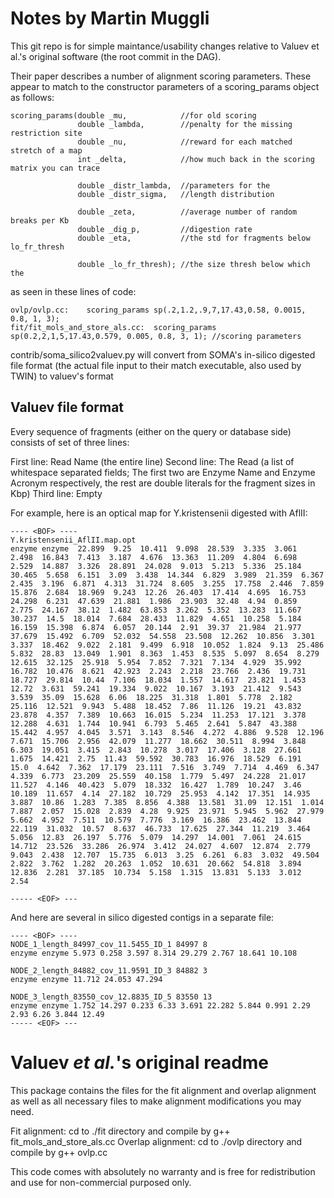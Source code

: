 Notes by Martin Muggli
======================
This git repo is for simple maintance/usability changes relative to Valuev et al.'s original software (the root commit in the DAG).

Their paper describes a number of alignment scoring parameters.  These appear to match to the  constructor parameters of a scoring_params object as follows:

    scoring_params(double _mu,            //for old scoring
                   double _lambda,        //penalty for the missing restriction site  
                   double _nu,            //reward for each matched stretch of a map
                   int _delta,            //how much back in the scoring matrix you can trace
                      
                   double _distr_lambda,  //parameters for the
                   double _distr_sigma,   //length distribution
                      
                   double _zeta,          //average number of random breaks per Kb
                   double _dig_p,         //digestion rate
                   double _eta,           //the std for fragments below lo_fr_thresh
                      
                   double _lo_fr_thresh); //the size thresh below which the


as seen in these lines of code:

    ovlp/ovlp.cc:    scoring_params sp(.2,1.2,.9,7,17.43,0.58, 0.0015, 0.8, 1, 3);
    fit/fit_mols_and_store_als.cc:  scoring_params sp(0.2,2,1,5,17.43,0.579, 0.005, 0.8, 3, 1); //scoring parameters


contrib/soma_silico2valuev.py will convert from SOMA's in-silico digested file format (the actual file input to their match executable, also used by TWIN) to valuev's format

Valuev file format
------------------
Every sequence of fragments (either on the query or database side) consists of set of three lines:

First line:  Read Name (the entire line)
Second line: The Read (a list of whitespace separated fields; The first two are Enzyme Name and Enzyme Acronym respectively, the rest are double literals for the fragment sizes in Kbp)
Third line: Empty


For example, here is an optical map for Y.kristensenii digested with AflII:

    ---- <BOF> ----
    Y.kristensenii_AflII.map.opt
    enzyme enzyme  22.899  9.25  10.411  9.098  28.539  3.335  3.061  2.498  16.843  7.413  3.187  4.676  13.363  11.209  4.804  6.698  2.529  14.887  3.326  28.891  24.028  9.013  5.213  5.336  25.184  30.465  5.658  6.151  3.09  3.438  14.344  6.829  3.989  21.359  6.367  2.435  3.196  6.871  4.313  31.724  8.605  3.255  17.758  2.446  7.859  15.876  2.684  18.969  9.243  12.26  26.403  17.414  4.695  16.753  24.298  6.231  47.639  21.881  1.986  23.903  32.48  4.94  0.859  2.775  24.167  38.12  1.482  63.853  3.262  5.352  13.283  11.667  30.237  14.5  18.014  7.684  28.433  11.829  4.651  10.258  5.184  16.159  15.398  6.874  6.057  20.144  2.91  39.37  21.984  21.977  37.679  15.492  6.709  52.032  54.558  23.508  12.262  10.856  3.301  3.337  18.462  9.022  2.181  9.499  6.918  10.052  1.824  9.13  25.486  5.832  28.83  13.049  1.901  8.363  1.453  8.535  5.097  8.654  8.279  12.615  32.125  25.918  5.954  7.852  7.321  7.134  4.929  35.992  16.782  10.476  8.621  42.923  2.243  2.218  23.766  2.436  19.731  18.727  29.814  10.44  7.106  18.034  1.557  14.617  23.821  1.453  12.72  3.631  59.241  19.334  9.022  10.167  3.193  21.412  9.543  3.539  35.09  15.628  6.06  18.225  31.318  1.801  5.778  2.182  25.116  12.521  9.943  5.488  18.452  7.86  11.126  19.21  43.832  23.878  4.357  7.389  10.663  16.015  5.234  11.253  17.121  3.378  12.288  4.631  1.744  10.941  6.793  5.465  2.641  5.847  43.388  15.442  4.957  4.045  3.571  3.143  8.546  4.272  4.886  9.528  12.196  7.671  15.706  2.956  42.079  11.277  18.662  30.511  8.994  3.848  6.303  19.051  3.415  2.843  10.278  3.017  17.406  3.128  27.661  1.675  14.421  2.75  11.43  59.592  30.783  16.976  18.529  6.191  15.0  4.642  7.362  17.179  23.111  7.516  3.749  7.714  4.469  6.347  4.339  6.773  23.209  25.559  40.158  1.779  5.497  24.228  21.017  11.527  4.146  40.423  5.079  18.332  16.427  1.789  10.247  3.46  10.189  11.657  4.14  27.182  10.729  25.953  4.142  17.351  14.935  3.887  10.86  1.283  7.385  8.856  4.388  13.581  31.09  12.151  1.014  7.887  2.057  15.028  2.839  4.28  9.925  23.971  5.945  5.962  27.979  5.662  4.952  7.511  10.579  7.776  3.169  16.386  23.462  13.844  22.119  31.032  10.57  8.637  46.733  17.625  27.344  11.219  3.464  5.056  12.83  26.197  5.776  5.079  14.297  14.001  7.061  24.615  14.712  23.526  33.286  26.974  3.412  24.027  4.607  12.874  2.779  9.043  2.438  12.707  15.735  6.013  3.25  6.261  6.83  3.032  49.504  2.822  3.762  1.282  20.263  1.052  10.631  20.662  54.818  3.894  12.836  2.281  37.185  10.734  5.158  1.315  13.831  5.133  3.012  2.54 
    
    ----- <EOF> ---


And here are several in silico digested contigs in a separate file:

    ---- <BOF> ----
    NODE_1_length_84997_cov_11.5455_ID_1 84997 8
    enzyme enzyme 5.973 0.258 3.597 8.314 29.279 2.767 18.641 10.108
    
    NODE_2_length_84882_cov_11.9591_ID_3 84882 3
    enzyme enzyme 11.712 24.053 47.294
    
    NODE_3_length_83550_cov_12.8835_ID_5 83550 13
    enzyme enzyme 1.752 14.297 0.233 6.33 3.691 22.282 5.844 0.991 2.29 2.93 6.26 3.844 12.49
    ----- <EOF> ---


Valuev *et al.*'s original readme
===============================
This package contains the files for the fit alignment and overlap alignment as well as all necessary files to make alignment modifications you may need. 

Fit alignment: cd to ./fit directory and compile by g++ fit_mols_and_store_als.cc
Overlap alignment: cd to ./ovlp directory and compile by g++ ovlp.cc

This code comes with absolutely no warranty and is free for redistribution and use for non-commercial purposed only.
